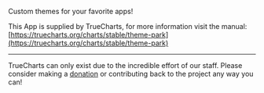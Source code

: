 Custom themes for your favorite apps!

This App is supplied by TrueCharts, for more information visit the manual: [https://truecharts.org/charts/stable/theme-park](https://truecharts.org/charts/stable/theme-park)

---

TrueCharts can only exist due to the incredible effort of our staff.
Please consider making a [donation](https://truecharts.org/sponsor) or contributing back to the project any way you can!
